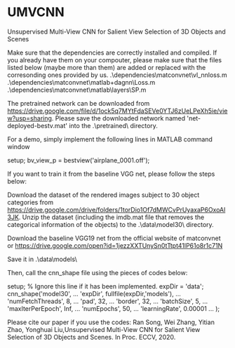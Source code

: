 # UMVCNN
Unsupervised Multi-View CNN for Salient View Selection of 3D Objects and Scenes

Make sure that the dependencies are correctly installed and compiled. If you already have them on your compouter, please make sure that the files listed below (maybe more than them) are added or replaced with the corresonding ones provided by us.
.\dependencies\matconvnet\vl_nnloss.m
.\dependencies\matconvnet\matlab\+dagnn\Loss.m
.\dependencies\matconvnet\matlab\layers\SP.m


The pretrained network can be downloaded from https://drive.google.com/file/d/1ock5q7MYtFdaSEVe0YTJ6zUeLPeXh5ie/view?usp=sharing. Please save the downloaded network named 'net-deployed-bestv.mat' into the .\pretrained\ directory.

For a demo, simply implement the following lines in MATLAB command window

setup;
bv_view_p = bestview('airplane_0001.off');

If you want to train it from the baseline VGG net, please follow the steps below:

Download the dataset of the rendered images subject to 30 object categories from https://drive.google.com/drive/folders/1torDio1Of7dMWCvPrUyaxaP6OxoAl3JK. Unzip the dataset (including the imdb.mat file that removes the categorical information of the objects) to the .\data\model30\ directory.

Download the baseline VGG19 net from the official website of matconvnet or
https://drive.google.com/open?id=1jezzXXTUnySn0tTtpt41lP61o8r1c71N

Save it in .\data\models\

Then, call the cnn_shape file using the pieces of codes below:

setup; % Ignore this line if it has been implemented.
expDir = 'data';
cnn_shape('model30', ...
'expDir', fullfile(expDir,'models'), ...
'numFetchThreads', 8, ...
'pad', 32, ...
'border', 32, ...
'batchSize', 5, ...
'maxIterPerEpoch', Inf, ...
'numEpochs', 50, ...
'learningRate', 0.00001 ...
);

Please cite our paper if you use the codes:
Ran Song, Wei Zhang, Yitian Zhao, Yonghuai Liu,Unsupervised Multi-View CNN for Salient View Selection of 3D Objects and Scenes. In Proc. ECCV, 2020.


